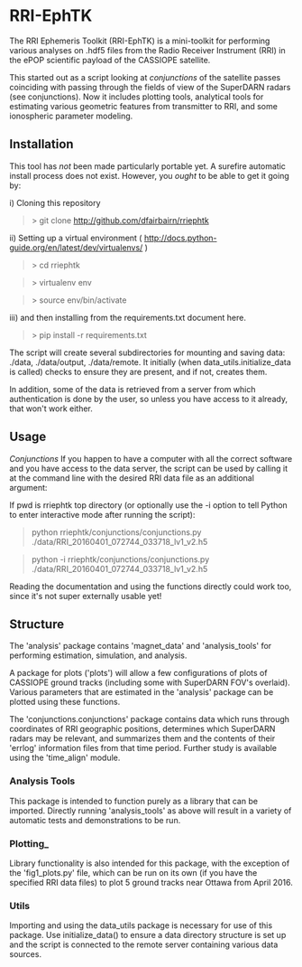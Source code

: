 # RRI-EphTK
The RRI Ephemeris Toolkit (RRI-EphTK) is a mini-toolkit for performing various analyses 
on .hdf5 files from the Radio Receiver Instrument (RRI) in the ePOP scientific payload of 
the CASSIOPE satellite.

This started out as a script looking at *conjunctions* of the satellite passes coinciding 
with passing through the fields of view of the SuperDARN radars (see conjunctions). Now 
it includes plotting tools, analytical tools for estimating various geometric features 
from transmitter to RRI, and some ionospheric parameter modeling.


## Installation
This tool has *not* been made particularly portable yet. A surefire automatic install
process does not exist. However, you _ought_ to be able to get it going by:

  i) Cloning this repository 
  > \> git clone http://github.com/dfairbairn/rriephtk

  ii) Setting up a virtual environment ( http://docs.python-guide.org/en/latest/dev/virtualenvs/ )
  > \> cd rriephtk
  
  > \> virtualenv env
  
  > \> source env/bin/activate

  iii) and then installing from the requirements.txt document here.
  > \> pip install -r requirements.txt

The script will create several subdirectories for mounting and saving data:
./data, ./data/output, ./data/remote. It initially (when data_utils.initialize_data 
is called) checks to ensure they are present, and if not, creates them.

In addition, some of the data is retrieved from a server from which 
authentication is done by the user, so unless you have access to it
already, that won't work either. 

## Usage

_Conjunctions_
If you happen to have a computer with all the correct software and you have
access to the data server, the script can be used by calling it at the 
command line with the desired RRI data file as an additional argument:

If pwd is rriephtk top directory (or optionally use the -i option to tell Python
to enter interactive mode after running the script):
> python rriephtk/conjunctions/conjunctions.py ./data/RRI_20160401_072744_033718_lv1_v2.h5

> python -i rriephtk/conjunctions/conjunctions.py ./data/RRI_20160401_072744_033718_lv1_v2.h5

Reading the documentation and using the functions directly could work too, since it's not super externally usable yet!


## Structure

The 'analysis' package contains 'magnet_data' and 'analysis_tools' for performing
estimation, simulation, and analysis.

A package for plots ('plots') will allow a few configurations of plots of 
CASSIOPE ground tracks (including some with SuperDARN FOV's overlaid). Various
parameters that are estimated in the 'analysis' package can be plotted using these
functions.

The 'conjunctions.conjunctions' package contains data which runs through coordinates 
of RRI geographic positions, determines which SuperDARN radars may be relevant,
and summarizes them and the contents of their 'errlog' information files from
that time period. Further study is available using the 'time_align' module.

### Analysis Tools
This package is intended to function purely as a library that can be imported.
Directly running 'analysis_tools' as above will result in a variety of automatic tests and 
demonstrations to be run. 

### Plotting_
Library functionality is also intended for this package, with the exception of the 'fig1_plots.py' file,
which can be run on its own (if you have the specified RRI data files) to plot 5 ground tracks near Ottawa
from April 2016.

### Utils
Importing and using the data_utils package is necessary for use of this package. Use initialize_data()
to ensure a data directory structure is set up and the script is connected to the remote server containing
various data sources.
